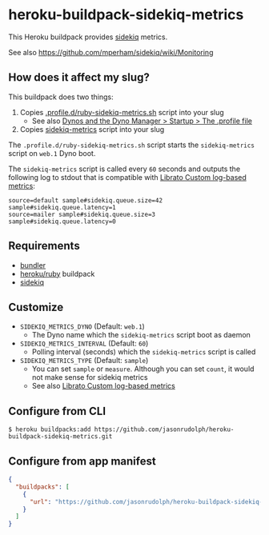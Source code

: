# heroku-buildpack-sidekiq-metrics

This Heroku buildpack provides [sidekiq](https://github.com/mperham/sidekiq) metrics.

See also https://github.com/mperham/sidekiq/wiki/Monitoring

## How does it affect my slug?

This buildpack does two things:

1. Copies [.profile.d/ruby-sidekiq-metrics.sh](https://github.com/feedforce/heroku-buildpack-sidekiq-metrics/blob/master/.profile.d/ruby-sidekiq-metrics.sh) script into your slug
    * See also [Dynos and the Dyno Manager > Startup > The .profile file](https://devcenter.heroku.com/articles/dynos#the-profile-file)
1. Copies [sidekiq-metrics](https://github.com/feedforce/heroku-buildpack-sidekiq-metrics/blob/master/sidekiq-metrics) script into your slug

The `.profile.d/ruby-sidekiq-metrics.sh` script starts the `sidekiq-metrics` script on `web.1` Dyno boot.

The `sidekiq-metrics` script is called every `60` seconds and outputs the following log to stdout that is compatible with [Librato Custom log-based metrics](https://devcenter.heroku.com/articles/librato#custom-log-based-metrics):

```
source=default sample#sidekiq.queue.size=42 sample#sidekiq.queue.latency=1
source=mailer sample#sidekiq.queue.size=3 sample#sidekiq.queue.latency=0
```

## Requirements

* [bundler](https://github.com/rubygems/bundler)
* [heroku/ruby](https://github.com/heroku/heroku-buildpack-ruby) buildpack
* [sidekiq](https://github.com/mperham/sidekiq)

## Customize

* `SIDEKIQ_METRICS_DYNO` (Default: `web.1`)
    * The Dyno name which the `sidekiq-metrics` script boot as daemon
* `SIDEKIQ_METRICS_INTERVAL` (Default: `60`)
    * Polling interval (seconds) which the `sidekiq-metrics` script is called
* `SIDEKIQ_METRICS_TYPE` (Default: `sample`)
    * You can set `sample` or `measure`. Although you can set `count`, it would not make sense for sidekiq metrics
    * See also [Librato Custom log-based metrics](https://devcenter.heroku.com/articles/librato#custom-log-based-metrics)

## Configure from CLI

```
$ heroku buildpacks:add https://github.com/jasonrudolph/heroku-buildpack-sidekiq-metrics.git
```

## Configure from app manifest

```json
{
  "buildpacks": [
    {
      "url": "https://github.com/jasonrudolph/heroku-buildpack-sidekiq-metrics.git"
    }
  ]
}
```
